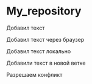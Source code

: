# My_repository

Добавил текст

Добавил текст через браузер

Добавил текст локально

Добавили текст в новой ветке


Разрешаем конфликт

